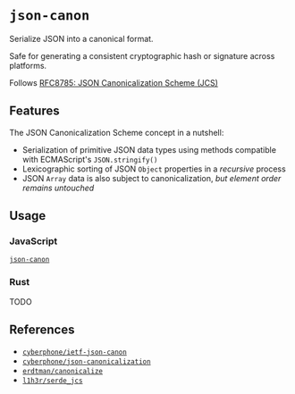 # `json-canon`

Serialize JSON into a canonical format.

Safe for generating a consistent cryptographic hash or signature across platforms.

Follows [RFC8785: JSON Canonicalization Scheme (JCS)](https://tools.ietf.org/html/rfc8785)

## Features

The JSON Canonicalization Scheme concept in a nutshell:

- Serialization of primitive JSON data types using methods compatible with ECMAScript's `JSON.stringify()`
- Lexicographic sorting of JSON `Object` properties in a *recursive* process
- JSON `Array` data is also subject to canonicalization, *but element order remains untouched*

## Usage

### JavaScript

[`json-canon`](./js/json-canon)

### Rust

TODO

## References

- [`cyberphone/ietf-json-canon`](https://github.com/cyberphone/ietf-json-canon)
- [`cyberphone/json-canonicalization`](https://github.com/cyberphone/json-canonicalization)
- [`erdtman/canonicalize`](https://github.com/erdtman/canonicalize)
- [`l1h3r/serde_jcs`](https://github.com/l1h3r/serde_jcs)
